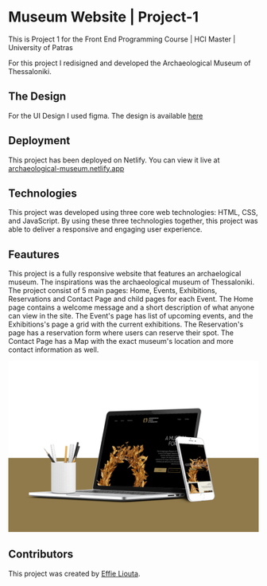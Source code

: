 # Museum Website | Project-1
This is Project 1 for the Front End Programming Course | HCI Master | University of Patras

For this project I redisigned and developed the Archaeological Museum of Thessaloniki.

## The Design
For the UI Design I used figma. The design is available [here](https://www.figma.com/file/hXjDsVf25Vjy7TNS5JKYq8/Assigment-1-%2F-Font-End-Programming?node-id=1%3A2&t=YOvk0zZlQdtEu2Wf-1)

## Deployment
This project has been deployed on Netlify. You can view it live at [archaeological-museum.netlify.app](https://archaeological-museum.netlify.app)

## Technologies
This project was developed using three core web technologies: HTML, CSS, and JavaScript. By using these three technologies together, this project was able to deliver a responsive and engaging user experience.

## Feautures
This project is a fully responsive website that features an archaelogical museum. The inspirations was the archaeological museum of Thessaloniki. The project consist of 5 main pages: Home, Events, Exhibitions, Reservations and Contact Page and child pages for each Event. The Home page contains a welcome message and a short description of what anyone can view in the site. The Event's page has list of upcoming events, and the Exhibitions's page a grid with the current exhibitions. The Reservation's page has a reservation form where users can reserve their spot. The Contact Page has a Map with the exact museum's location and more contact information as well. 

![image](images/presentation.png)

## Contributors
This project was created by [Effie Liouta](https://github.com/e-liouta).
